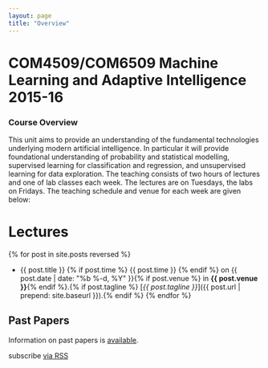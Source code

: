 ```yaml
---
layout: page
title: "Overview"
---
```


COM4509/COM6509 Machine Learning and Adaptive Intelligence 2015-16
==================================================================


### Course Overview

This unit aims to provide an understanding of the fundamental technologies underlying modern artificial intelligence. In particular it will provide foundational understanding of probability and statistical modelling, supervised learning for classification and regression, and unsupervised learning for data exploration. The teaching consists of two hours of lectures and one of lab classes each week. The lectures are on Tuesdays, the labs on Fridays. The teaching schedule and venue for each week are given below:

# Lectures

{% for post in site.posts reversed %}
- {{ post.title }} {% if post.time %} {{ post.time }} {% endif %} on {{ post.date | date: "%b %-d, %Y" }}{% if post.venue %} in **{{ post.venue }}**{% endif %}.{% if post.tagline %} [*{{ post.tagline }}*]({{ post.url | prepend: site.baseurl }}).{% endif %}
{% endfor %}

Past Papers
-----------

Information on past papers is [available](./coursePastPapers.html).

<p class="rss-subscribe">subscribe <a href="{{ "/feed.xml" | prepend: site.baseurl }}">via RSS</a></p>

